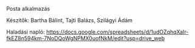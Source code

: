 ﻿Posta alkalmazás

Készítők: Bartha Bálint, Tajti Balázs, Szilágyi Ádám

Haladási napló:
https://docs.google.com/spreadsheets/d/1udOZqhqXaIr-fkEZ8n594km-7NoDQoWgNPMX0uofNkM/edit?usp=drive_web